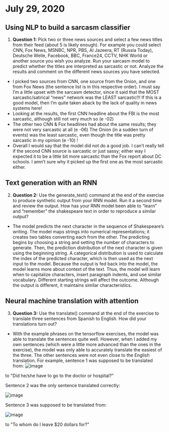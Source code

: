 # July 29, 2020

## Using NLP to build a sarcasm classifier
1. **Question 1:** Pick two or three news sources and select a few news titles from their feed (about 5 is likely enough).  For example you could select CNN, Fox News, MSNBC, NPR, 
PBS, Al Jazeera, RT (Russia Today), Deutsche Welle, Facebook, BBC, France24, CCTV, NHK World or another source you wish you analyze.  Run your sarcasm 
model to predict whether the titles are interpreted as sarcastic or not.  Analyze the results and comment on the different news sources you have selected.

-	I picked two sources from CNN, one source from the Onion, and one from Fox News (the sentence list is in this respective order). I must say I’m a little upset with the sarcasm detector, since it said that the MOST sarcastic/satirical “news” network was the LEAST sarcastic!!! If this is a good model, then I’m quite taken aback by the lack of quality in news systems here!
-	Looking at the results, the first CNN headline about the FBI is the most sarcastic, although still not very much so (e -02)
-	The other two CNN & Fox headlines had about the same results; they were not very sarcastic at all (e -06)
	The Onion (in a sudden turn of events) was the least sarcastic, even though the title was pretty sarcastic in my opinion (e -10) ! 
-	Overall I would say that the model did not do a good job. I can’t really tell if the second CNN source is sarcastic or just sassy; either way I expected it to be a little bit more sarcastic than the Fox report about DC schools. I amn’t sure why it picked up the first one as the most sarcastic either. 

## Text generation with an RNN
2. **Question 2:** Use the generate_text() command at the end of the exercise to produce synthetic output from your RNN model.  Run it a second time and review the output.  How has your RNN model been able to “learn” and “remember” the shakespeare text in order to reproduce a similar output?

- The model predicts the next character in the sequence of Shakespeare’s writing. The model maps strings into numerical representations; it creates two tables converting each from the other. The predicting begins by choosing a string and setting the number of characters to generate. Then, the prediction distribution of the next character is given using the beginning string. A categorical distribution is used to calculate the index of the predicted character, which is then used as the next input to the model. Because the output is fed back into the model, the model learns more about context of the text. Thus, the model will learn when to capitalize characters, insert paragraph indents, and use similar vocabulary. Different starting strings will affect the outcome. Although the output is different, it maintains similar characteristics.

## Neural machine translation with attention
3. **Question 3:** Use the translate() command at the end of the exercise to translate three sentences 
from Spanish to English.  How did your translations turn out? 
- With the example phrases on the tensorflow exercises, the model was able to translate the sentences quite well. However, when I added my own sentences (which were a little more advanced than the ones in the exercise), the model was only able to accurately translate the easiest of the three. The other sentences were not even close to the English translation. For example, sentence 1 was supposed to be translated from:
![image](https://user-images.githubusercontent.com/67920563/89103614-07c9f600-d3e1-11ea-9ed2-bde5cddab376.png)

to "Did he/she have to go to the doctor or hospital?"

Sentence 2 was the only sentence translated correctly:

![image](https://user-images.githubusercontent.com/67920563/89103617-0ef10400-d3e1-11ea-994c-cf05f4fbe754.png)

Sentence 3 was supposed to be translated from:

![image](https://user-images.githubusercontent.com/67920563/89103619-12848b00-d3e1-11ea-9a7e-8aebc84e5749.png)

to "To whom do I leave $20 dollars for?"
